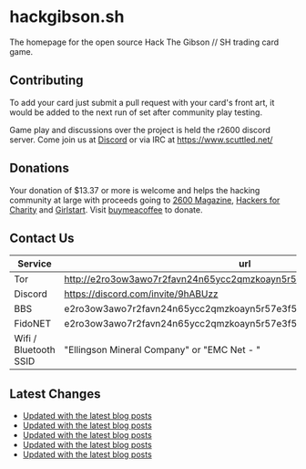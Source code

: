 # hackgibson.sh
The homepage for the open source Hack The Gibson // SH trading card game.


## Contributing

To add your card just submit a pull request with your card's front art, it would be added to the next run of set after community play testing.

Game play and discussions over the project is held the r2600 discord server. Come join us at [Discord](https://discord.com/invite/9hABUzz) or via IRC at https://www.scuttled.net/


## Donations

Your donation of $13.37 or more is welcome and helps the hacking community at large with proceeds going to [2600 Magazine](https://2600.com/), [Hackers for Charity](https://hackersforcharity.org) and [Girlstart](https://girlstart.org).  Visit [buymeacoffee](https://www.buymeacoffee.com/hackgibson.sh) to donate.


## Contact Us

Service | url
-|-
Tor | http://e2ro3ow3awo7r2favn24n65ycc2qmzkoayn5r57e3f56nvjwdcgg32ad.onion
Discord | https://discord.com/invite/9hABUzz
BBS | e2ro3ow3awo7r2favn24n65ycc2qmzkoayn5r57e3f56nvjwdcgg32ad.onion:23
FidoNET | e2ro3ow3awo7r2favn24n65ycc2qmzkoayn5r57e3f56nvjwdcgg32ad.onion:24554
Wifi / Bluetooth SSID | "Ellingson Mineral Company" or "EMC Net - <fidonet address>"

## Latest Changes
<!-- BLOG-POST-LIST:START -->
- [Updated with the latest blog posts](https://github.com/DFW2600/hackgibson.sh/commit/304558713e7af56128a2261a296cf13fe94c2775)
- [Updated with the latest blog posts](https://github.com/DFW2600/hackgibson.sh/commit/16050ffc2d188a71c0fe00202d26cd12cc8ebaf8)
- [Updated with the latest blog posts](https://github.com/DFW2600/hackgibson.sh/commit/9e96d0d6390041f8dc25e9d8d00cdb2f8d13df86)
- [Updated with the latest blog posts](https://github.com/DFW2600/hackgibson.sh/commit/47779a3d34d5bc4c43dffca088e284ac370ed503)
- [Updated with the latest blog posts](https://github.com/DFW2600/hackgibson.sh/commit/d12039ee93e3370b0eb9ec9ed75bebdfb17854db)
<!-- BLOG-POST-LIST:END -->
